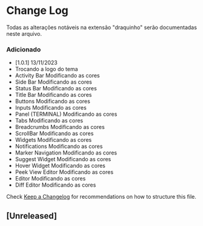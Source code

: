# Change Log

Todas as alterações notáveis ​​na extensão "draquinho" serão documentadas neste arquivo.

### Adicionado
- [1.0.1] 13/11/2023
- Trocando a logo do tema
- Activity Bar Modificando as cores
- Side Bar Modificando as cores
- Status Bar Modificando as cores
- Title Bar Modificando as cores
- Buttons Modificando as cores
- Inputs Modificando as cores
- Panel (TERMINAL) Modificando as cores
- Tabs Modificando as cores
- Breadcrumbs Modificando as cores
- ScrollBar Modificando as cores
- Widgets Modificando as cores
- Notifications Modificando as cores
- Marker Navigation Modificando as cores
- Suggest Widget Modificando as cores
- Hover Widget Modificando as cores
- Peek View Editor Modificando as cores
- Editor Modificando as cores
- Diff Editor Modificando as cores

Check [Keep a Changelog](http://keepachangelog.com/) for recommendations on how to structure this file.

## [Unreleased]


